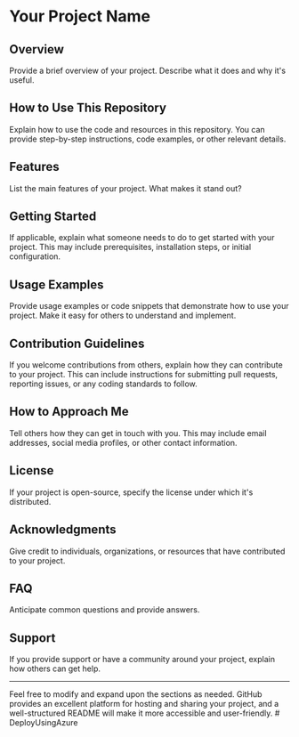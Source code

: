 # Your Project Name

## Overview

Provide a brief overview of your project. Describe what it does and why it's useful.

## How to Use This Repository

Explain how to use the code and resources in this repository. You can provide step-by-step instructions, code examples, or other relevant details.

## Features

List the main features of your project. What makes it stand out?

## Getting Started

If applicable, explain what someone needs to do to get started with your project. This may include prerequisites, installation steps, or initial configuration.

## Usage Examples

Provide usage examples or code snippets that demonstrate how to use your project. Make it easy for others to understand and implement.

## Contribution Guidelines

If you welcome contributions from others, explain how they can contribute to your project. This can include instructions for submitting pull requests, reporting issues, or any coding standards to follow.

## How to Approach Me

Tell others how they can get in touch with you. This may include email addresses, social media profiles, or other contact information.

## License

If your project is open-source, specify the license under which it's distributed.

## Acknowledgments

Give credit to individuals, organizations, or resources that have contributed to your project.

## FAQ

Anticipate common questions and provide answers.

## Support

If you provide support or have a community around your project, explain how others can get help.

---

Feel free to modify and expand upon the sections as needed. GitHub provides an excellent platform for hosting and sharing your project, and a well-structured README will make it more accessible and user-friendly.
#   D e p l o y U s i n g A z u r e  
 